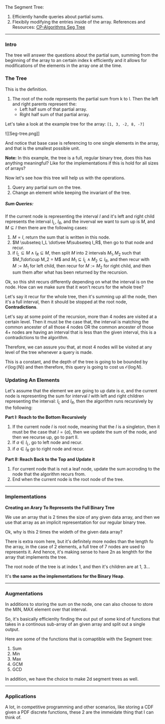 The Segment Tree: 
1. Efficiently handle queries about partial sums. 
2. Flexibily modifying the entries inside of the array. 
References and Resources: [CP-Algorithms Seg Tree](https://cp-algorithms.com/data_structures/segment_tree.html)
---
### Intro

The tree will answer the questions about the partial sum, summing from the beginning of the array to an certain index k efficiently and it allows for modifications of the elements in the array one at the time. 

### The Tree

This is the definition. 

1. The root of the node represents the partial sum from k to l. Then the left and right parents represent the: 
	* Left half sum of that partial array. 
	* Right half sum of that partial array. 

Let's take a look at the example tree for the array: `[1, 3, -2, 8, -7]`

![[Seg-tree.png]]

And notice that base case is referencing to one single elements in the array, and that is the smallest possible unit. 

**Note:**  In this example, the tree is a full, regular binary tree, does this has anything meaningful? Like for the implementations if this is hold for all sizes of arrays? 

Now let's see how this tree will help us with the operations. 
1. Query any partial sum on the tree. 
2. Change an element while keeping the invariant of the tree. 

##### Sum Queries: 

If the current node is representing the interval $I$ and it's left and right child represents the interval $I_L$, $I_R$, and the inverval we want to sum up is $M$, and $M\subseteq I$ then there are the following cases: 
1. $M = I$, return the sum that is written in this node. 
2. $M \subseteq I_L \dot\vee M\subseteq I_R$, then go to that node and recur. 
3. if $I_L\subseteq M \wedge I_R \subseteq M$, then split $M$ into 2 intervals $M_1, M_2$ such that $M_1\dot\cup M_2 = M$ and $M_1\subseteq I_L \wedge M_2\subseteq I_R$, and then recur with $M:=M_1$ for left child, then recur for $M:=M_2$ for right child, and then sum them after what has been returned by the recursion. 


Ok, so this shit recurs differently depending on what the interval is on the node. How can we make sure that it won't recurs for the whole tree? 

Let's say it recur for the whole tree, then it's summing up all the node, then it's a full interval, then it should be stopped at the root node, **Contradictions**. 

Let's say at some point of the recursion, more than 4 nodes are visited at a certain level. Then it must be the case that, the interval is matching the common ancester of all those 4 nodes OR the common ancester of those 4+ nodes are having an interval that is less than the given interval, this is a contradictions to the algorithm. 

Therefore, we can assure you that, at most 4 nodes will be visited at any level of the tree whenever a query is made. 

This is a constant, and the depth of the tree is going to be bounded by $\mathcal{O}(\log(N))$ and then therefore, this query is going to cost us $\mathcal{O}(\log{N})$. 


### Updating An Elements


Let's assume that the element we are going to up date is $a$, and the current node is representing the sum for interval $I$ with left and right children representing the interval: $I_L$ and $I_R$, then the algorithm runs recursively by the following: 

**Part I: Reach to the Bottom Recursively**
1. If the current node $I$ is root node, meaning that the $I$ is a singleton, then it must be the case that $I =\{a\}$, then we update the sum of the node, and then we recurse up, go to part II. 
2. If $a\in I_L$, go to left node and recur. 
3. if $a\in I_R$ go to right node and recur.

**Part II: Reach Back to the Top and Update it**

1. For current node that is not a leaf node, update the sum accroding to the node that the algorithm recurs from. 
2. End when the current node is the root node of the tree. 


---
### Implementations

**Creating an Arary To Represents the Full Binary Tree**

We use an array that is 2 times the size of any given data array, and then we use that array as an implicit representation for our regular binary tree. 

Ok, why is this 2 times the wideth of the given data array? 

There is extra room here, but it's definitely more nodes than the length fo the array, in the case of 2 elements, a full tree of 7 nodes are used to represents it. And hence, it's making sense to have 2n as lenghth for the array that implements the tree. 

The root node of the tree is at index 1, and then it's children are at 1, 3... 

It's **the same as the implementations for the Binary Heap**. 

---
### Augmentations 

In additions to storing the sum on the node, one can also choose to store the MIN, MAX element over that interval. 

So, it's basically efficienlty finding the out put of some kind of functions that takes in a continous sub-array of an given array and split out a single output. 

Here are some of the functions that is comaptible with the Segment tree: 
1. Sum 
2. Min
3. Max
4. GCM
5. GCD

In addition, we have the choice to make 2d segment trees as well. 

---
### Applications
A lot, in competitive programming and other scenarios, like storing a CDF given a PDF discrete functions, these 2 are the immeidate thing that I can think of. 


